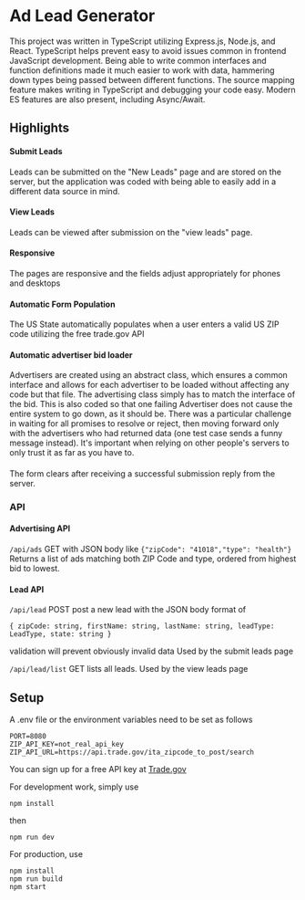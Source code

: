 #  Ad Lead Generator
This project was written in TypeScript utilizing Express.js, Node.js, and React. TypeScript helps prevent easy to avoid
issues common in frontend JavaScript development. Being able to write common interfaces and function definitions made
it much easier to work with data, hammering down types being passed between different functions. The source mapping 
feature makes writing in TypeScript and debugging your code easy. Modern ES features are also present, including 
Async/Await. 

## Highlights

#### Submit Leads
Leads can be submitted on the "New Leads" page and are stored on the server, but  the application was coded with being 
able to easily add in a different data source in mind.

#### View Leads
Leads can be viewed after submission on the "view leads" page.

#### Responsive
The pages are responsive and the fields adjust appropriately for phones and desktops 

#### Automatic Form Population
The US State automatically populates when a user enters a valid US ZIP code utilizing the free trade.gov API

#### Automatic advertiser bid loader
Advertisers are created using an abstract class, which ensures a common interface and allows for each advertiser to be 
loaded without affecting any code but that file. The advertising class simply has to match the interface of the bid. 
This is also coded so that one failing Advertiser does not cause the entire system to go down, as it should be. There
was a particular challenge in waiting for all promises to resolve or reject, then moving forward only with the advertisers
who had returned data (one test case sends a funny message instead). It's important when relying on other people's servers 
to only trust it as far as you have to.

#### 
The form clears after receiving a successful submission reply from the server.

### API

#### Advertising API
```/api/ads``` GET with JSON body like ```{"zipCode": "41018","type": "health"}```
Returns a list of ads matching both ZIP Code and type, ordered from highest bid to lowest. 

#### Lead API
```/api/lead``` POST post a new lead with the JSON body format of  
```
{ zipCode: string, firstName: string, lastName: string, leadType: LeadType, state: string }
```
validation will prevent obviously invalid data
Used by the submit leads page

```/api/lead/list``` GET lists all leads. Used by the view leads page

## Setup
A .env file or the environment variables need to be set as follows 

```
PORT=8080
ZIP_API_KEY=not_real_api_key
ZIP_API_URL=https://api.trade.gov/ita_zipcode_to_post/search
```
You can sign up for a free API key at [Trade.gov](https://api.trade.gov/)


For development work, simply use 

```npm install```

then

```npm run dev```

For production, use
```
npm install
npm run build
npm start
```

